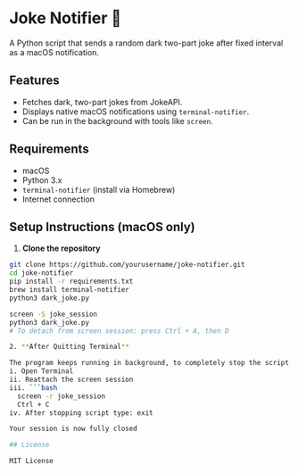 # Joke Notifier 🤡

A Python script that sends a random dark two-part joke after fixed interval as a macOS notification.

## Features
- Fetches dark, two-part jokes from JokeAPI.
- Displays native macOS notifications using `terminal-notifier`.
- Can be run in the background with tools like `screen`.

## Requirements
- macOS
- Python 3.x
- `terminal-notifier` (install via Homebrew)
- Internet connection

## Setup Instructions (macOS only)

1. **Clone the repository**

```bash
git clone https://github.com/yourusername/joke-notifier.git
cd joke-notifier
pip install -r requirements.txt
brew install terminal-notifier
python3 dark_joke.py

screen -S joke_session
python3 dark_joke.py
# To detach from screen session: press Ctrl + A, then D

2. **After Quitting Terminal**

The program keeps running in background, to completely stop the script from running:
i. Open Terminal
ii. Reattach the screen session
iii. ```bash
  screen -r joke_session
  Ctrl + C
iv. After stopping script type: exit

Your session is now fully closed

## License

MIT License


     

